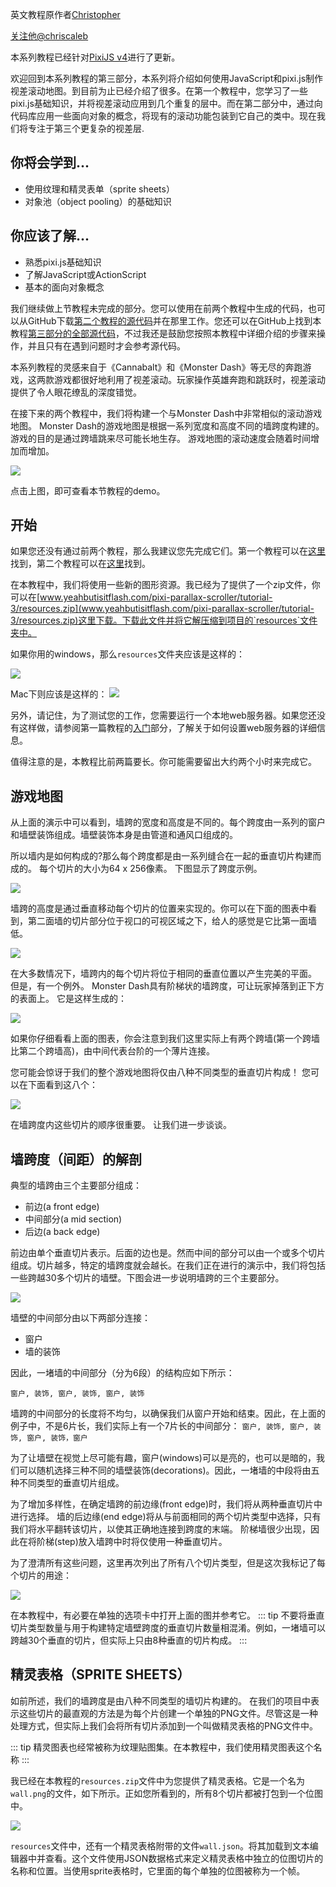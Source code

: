 英文教程原作者[Christopher](http://www.yeahbutisitflash.com/?author=1)

[关注他@chriscaleb](https://twitter.com/intent/follow?screen_name=chriscaleb)

本系列教程已经针对[PixiJS v4](http://www.pixijs.com/)进行了更新。

欢迎回到本系列教程的第三部分，本系列将介绍如何使用JavaScript和pixi.js制作视差滚动地图。到目前为止已经介绍了很多。在第一个教程中，您学习了一些pixi.js基础知识，并将视差滚动应用到几个重复的层中。而在第二部分中，通过向代码库应用一些面向对象的概念，将现有的滚动功能包装到它自己的类中。现在我们将专注于第三个更复杂的视差层.

## 你将会学到...

- 使用纹理和精灵表单（sprite sheets）
- 对象池（object pooling）的基础知识

## 你应该了解...

- 熟悉pixi.js基础知识
- 了解JavaScript或ActionScript
- 基本的面向对象概念

我们继续做上节教程未完成的部分。您可以使用在前两个教程中生成的代码，也可以从GitHub下载[第二个教程的源代码](https://github.com/ccaleb/pixi-parallax-scroller/tree/master/tutorial-2)并在那里工作。您还可以在GitHub上找到本教程[第三部分的全部源代码](https://github.com/ccaleb/pixi-parallax-scroller/tree/master/tutorial-3)，不过我还是鼓励您按照本教程中详细介绍的步骤来操作，并且只有在遇到问题时才会参考源代码。

本系列教程的灵感来自于《Cannabalt》和《Monster Dash》等无尽的奔跑游戏，这两款游戏都很好地利用了视差滚动。玩家操作英雄奔跑和跳跃时，视差滚动提供了令人眼花缭乱的深度错觉。

在接下来的两个教程中，我们将构建一个与Monster Dash中非常相似的滚动游戏地图。 Monster Dash的游戏地图是根据一系列宽度和高度不同的墙跨度构建的。 游戏的目的是通过跨墙跳来尽可能长地生存。 游戏地图的滚动速度会随着时间增加而增加。


<a href="http://www.yeahbutisitflash.com/pixi-parallax-scroller/final/index.html">![](/scroller/ps-tut1-screenshot1.png)</a>

点击上图，即可查看本节教程的demo。

## 开始

如果您还没有通过前两个教程，那么我建议您先完成它们。第一个教程可以在[这里](/guide/parallax-scroller/part-1.md)找到，第二个教程可以在[这里](/guide/parallax-scroller/part-2.md)找到。

在本教程中，我们将使用一些新的图形资源。我已经为了提供了一个zip文件，你可以在[www.yeahbutisitflash.com/pixi-parallax-scroller/tutorial-3/resources.zip](www.yeahbutisitflash.com/pixi-parallax-scroller/tutorial-3/resources.zip)这里下载。下载此文件并将它解压缩到项目的`resources`文件夹中。

如果你用的windows，那么`resources`文件夹应该是这样的：

![](/scroller/ps-tut3-screenshot1.png)

Mac下则应该是这样的：
![](/scroller/ps-tut3-screenshot2.png)

另外，请记住，为了测试您的工作，您需要运行一个本地web服务器。如果您还没有这样做，请参阅第一篇教程的[入门](/guide/parallax-scroller/part-1.md#入门)部分，了解关于如何设置web服务器的详细信息。

值得注意的是，本教程比前两篇要长。你可能需要留出大约两个小时来完成它。

## 游戏地图
从上面的演示中可以看到，墙跨的宽度和高度是不同的。每个跨度由一系列的窗户和墙壁装饰组成。墙壁装饰本身是由管道和通风口组成的。

所以墙内是如何构成的?那么每个跨度都是由一系列缝合在一起的垂直切片构建而成的。 每个切片的大小为64 x 256像素。 下图显示了跨度示例。

![](/scroller/diagram-1.png)

墙跨的高度是通过垂直移动每个切片的位置来实现的。你可以在下面的图表中看到，第二面墙的切片部分位于视口的可视区域之下，给人的感觉是它比第一面墙低。

![](/scroller/diagram-2.png)

在大多数情况下，墙跨内的每个切片将位于相同的垂直位置以产生完美的平面。 但是，有一个例外。 Monster Dash具有阶梯状的墙跨度，可让玩家掉落到正下方的表面上。 它是这样生成的：

![](/scroller/diagram-3.png)

如果你仔细看看上面的图表，你会注意到我们这里实际上有两个跨墙(第一个跨墙比第二个跨墙高)，由中间代表台阶的一个薄片连接。

您可能会惊讶于我们的整个游戏地图将仅由八种不同类型的垂直切片构成！ 您可以在下面看到这八个：

![](/scroller/diagram-4.png)

在墙跨度内这些切片的顺序很重要。 让我们进一步谈谈。
## 墙跨度（间距）的解剖

典型的墙跨由三个主要部分组成：

- 前边(a front edge)
- 中间部分(a mid section)
- 后边(a back edge)

前边由单个垂直切片表示。后面的边也是。然而中间的部分可以由一个或多个切片组成。切片越多，特定的墙跨度就会越长。在我们正在进行的演示中，我们将包括一些跨越30多个切片的墙壁。下图会进一步说明墙跨的三个主要部分。

![](/scroller/diagram-5.png)

墙壁的中间部分由以下两部分连接：

- 窗户
- 墙的装饰

因此，一堵墙的中间部分（分为6段）的结构应如下所示：

`窗户, 装饰, 窗户, 装饰, 窗户, 装饰`

墙跨的中间部分的长度将不均匀，以确保我们从窗户开始和结束。因此，在上面的例子中，不是6片长，我们实际上有一个7片长的中间部分：
`窗户, 装饰, 窗户, 装饰, 窗户, 装饰，窗户`

为了让墙壁在视觉上尽可能有趣，窗户(windows)可以是亮的，也可以是暗的，我们可以随机选择三种不同的墙壁装饰(decorations)。因此，一堵墙的中段将由五种不同类型的垂直切片组成。

为了增加多样性，在确定墙跨的前边缘(front edge)时，我们将从两种垂直切片中进行选择。 墙的后边缘(end edge)将从与前面相同的两个切片类型中选择，只有我们将水平翻转该切片，以使其正确地连接到跨度的末端。 阶梯墙很少出现，因此在将阶梯(step)放入墙跨中时将仅使用一种垂直切片。

为了澄清所有这些问题，这里再次列出了所有八个切片类型，但是这次我标记了每个切片的用途：

![](/scroller/diagram-6-1024x531.png)

在本教程中，有必要在单独的选项卡中打开上面的图并参考它。
::: tip
不要将垂直切片类型数量与用于构建特定墙壁跨度的垂直切片数量相混淆。例如，一堵墙可以跨越30个垂直的切片，但实际上只由8种垂直的切片构成。
:::

## 精灵表格（SPRITE SHEETS）

如前所述，我们的墙跨度是由八种不同类型的墙切片构建的。 在我们的项目中表示这些切片的最直观的方法是为每个片创建一个单独的PNG文件。尽管这是一种处理方式，但实际上我们会将所有切片添加到一个叫做精灵表格的PNG文件中。

::: tip
精灵图表也经常被称为纹理贴图集。在本教程中，我们使用精灵图表这个名称
:::

我已经在本教程的`resources.zip`文件中为您提供了精灵表格。它是一个名为`wall.png`的文件，如下所示。正如您所看到的，所有8个切片都被打包到一个位图中。

![](/scroller/sprite-sheet.png)

`resources`文件中，还有一个精灵表格附带的文件`wall.json`。将其加载到文本编辑器中并查看。这个文件使用JSON数据格式来定义精灵表格中独立的位图切片的名称和位置。当使用sprite表格时，它里面的每个单独的位图被称为一个帧。

